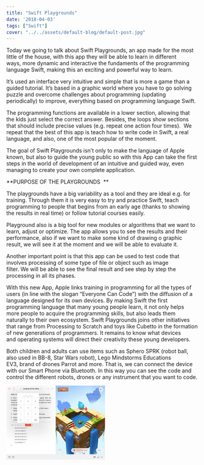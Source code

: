 ```yaml
---
title: "Swift Playgrounds"
date: '2018-04-03'
tags: ["Swift"]
cover: "../../assets/default-blog/default-post.jpg"
---
```


Today we going to talk about Swift Playgrounds, an app made for the most little of the house, with this app they will be able to learn in different ways, more dynamic and interactive the fundaments of the programming language Swift, making this an exciting and powerful way to learn.

It’s used an interface very intuitive and simple that is more a game than a guided tutorial. It’s based in a graphic world where you have to go solving puzzle and overcome challenges about programming (updating periodically) to improve, everything based on programming language Swift.

The programming functions are available in a lower section, allowing that the kids just select the correct answer. Besides, the loops show sections that should include precise values (e.g. repeat one action four times).  We repeat that the best of this app is teach how to write code in Swift, a real language, and also, one of the most popular of the moment.

The goal of Swift Playgrounds isn’t only to make the language of Apple known, but also to guide the young public so with this App can take the first steps in the world of development of an intuitive and guided way, even managing to create your own complete application.

**PURPOSE OF THE PLAYGROUNDS  **

The playgrounds have a big variability as a tool and they are ideal e.g. for training. Through them it is very easy to try and practice Swift, teach programming to people that begins from an early age (thanks to showing the results in real time) or follow tutorial courses easily.

Playground also is a big tool for new modules or algorithms that we want to learn, adjust or optimize. The app allows you to see the results and their performance, also if we want to make some kind of drawing o graphic result, we will see it at the moment and we will be able to evaluate it.

Another important point is that this app can be used to test code that involves processing of some type of file or object such as image filter. We will be able to see the final result and see step by step the processing in all its phases.

With this new App, Apple links training in programming for all the types of users (in line with the slogan “Everyone Can Code”) with the diffusion of a language designed for its own devices. By making Swift the first programming language that many young people learn, it not only helps more people to acquire the programming skills, but also leads them naturally to their own ecosystem. Swift Playgrounds joins other initiatives that range from Processing to Scratch and toys like Cubetto in the formation of new generations of programmers. It remains to know what devices and operating systems will direct their creativity these young developers.

Both children and adults can use items such as Sphero SPRK (robot ball, also used in BB-8, Star Wars robot), Lego Mindstorms Educations EV3, brand of drones Parrot and more. That is, we can connect the device with our Smart Phone via Bluetooth. In this way you can see the code and control the different robots, drones or any instrument that you want to code.

![Swift Playgrounds](media/images-1.jpeg)
